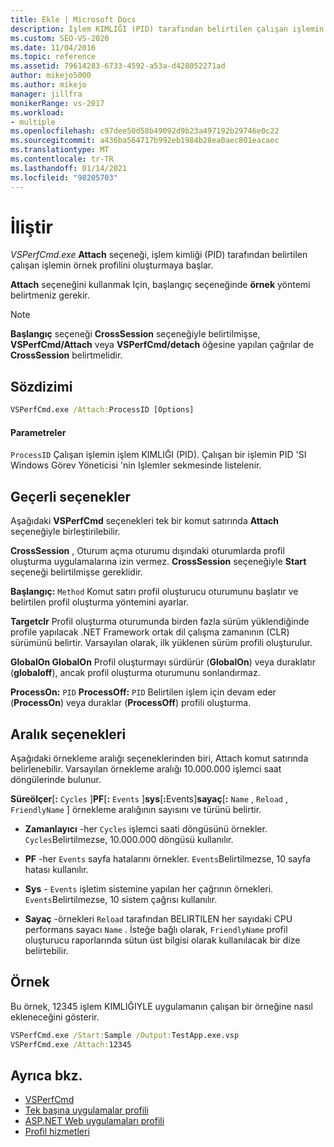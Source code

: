```yaml
---
title: Ekle | Microsoft Docs
description: Işlem KIMLIĞI (PID) tarafından belirtilen çalışan işlemin profilini oluşturmaya başlamak için VSPerfCmd.exe Iliştirme seçeneğini kullanın.
ms.custom: SEO-VS-2020
ms.date: 11/04/2016
ms.topic: reference
ms.assetid: 79614283-6733-4592-a53a-d428052271ad
author: mikejo5000
ms.author: mikejo
manager: jillfra
monikerRange: vs-2017
ms.workload:
- multiple
ms.openlocfilehash: c97dee50d58b49092d9b23a497192b29746e0c22
ms.sourcegitcommit: a436ba564717b992eb1984b28ea0aec801eacaec
ms.translationtype: MT
ms.contentlocale: tr-TR
ms.lasthandoff: 01/14/2021
ms.locfileid: "98205703"
---
```

# <a name="attach"></a>İliştir
*VSPerfCmd.exe* **Attach** seçeneği, işlem kimliği (PID) tarafından belirtilen çalışan işlemin örnek profilini oluşturmaya başlar.

 **Attach** seçeneğini kullanmak Için, başlangıç seçeneğinde **örnek** yöntemi belirtmeniz gerekir.

> [!NOTE]
> **Başlangıç** seçeneği **CrossSession** seçeneğiyle belirtilmişse, **VSPerfCmd/Attach** veya **VSPerfCmd/detach** öğesine yapılan çağrılar de **CrossSession** belirtmelidir.

## <a name="syntax"></a>Sözdizimi

```cmd
VSPerfCmd.exe /Attach:ProcessID [Options]
```

#### <a name="parameters"></a>Parametreler
 `ProcessID` Çalışan işlemin işlem KIMLIĞI (PID). Çalışan bir işlemin PID 'SI Windows Görev Yöneticisi 'nin Işlemler sekmesinde listelenir.

## <a name="valid-options"></a>Geçerli seçenekler
 Aşağıdaki **VSPerfCmd** seçenekleri tek bir komut satırında **Attach** seçeneğiyle birleştirilebilir.

 **CrossSession** , Oturum açma oturumu dışındaki oturumlarda profil oluşturma uygulamalarına izin vermez. **CrossSession** seçeneğiyle **Start** seçeneği belirtilmişse gereklidir.

 **Başlangıç:** `Method` Komut satırı profil oluşturucu oturumunu başlatır ve belirtilen profil oluşturma yöntemini ayarlar.

 **Targetclr** Profil oluşturma oturumunda birden fazla sürüm yüklendiğinde profile yapılacak .NET Framework ortak dil çalışma zamanının (CLR) sürümünü belirtir. Varsayılan olarak, ilk yüklenen sürüm profili oluşturulur.

 **GlobalOn GlobalOn** Profil oluşturmayı sürdürür (**GlobalOn**) veya duraklatır (**globaloff**), ancak profil oluşturma oturumunu sonlandırmaz.

 **ProcessOn:** `PID` **ProcessOff:** `PID` Belirtilen işlem için devam eder (**ProcessOn**) veya duraklar (**ProcessOff**) profili oluşturma.

## <a name="interval-options"></a>Aralık seçenekleri
 Aşağıdaki örnekleme aralığı seçeneklerinden biri, Attach komut satırında belirlenebilir. Varsayılan örnekleme aralığı 10.000.000 işlemci saat döngülerinde bulunur.

 **Süreölçer**[**:** `Cycles` ]**PF**[**:** `Events` ]**sys**[<strong>:</strong>Events]**sayaç**[**:** `Name` , `Reload` , `FriendlyName` ] örnekleme aralığının sayısını ve türünü belirtir.

- **Zamanlayıcı** -her `Cycles` işlemci saati döngüsünü örnekler. `Cycles`Belirtilmezse, 10.000.000 döngüsü kullanılır.

- **PF** -her `Events` sayfa hatalarını örnekler. `Events`Belirtilmezse, 10 sayfa hatası kullanılır.

- **Sys** - `Events` işletim sistemine yapılan her çağrının örnekleri. `Events`Belirtilmezse, 10 sistem çağrısı kullanılır.

- **Sayaç** -örnekleri `Reload` tarafından BELIRTILEN her sayıdaki CPU performans sayacı `Name` . İsteğe bağlı olarak, `FriendlyName` profil oluşturucu raporlarında sütun üst bilgisi olarak kullanılacak bir dize belirtebilir.

## <a name="example"></a>Örnek
 Bu örnek, 12345 işlem KIMLIĞIYLE uygulamanın çalışan bir örneğine nasıl ekleneceğini gösterir.

```cmd
VSPerfCmd.exe /Start:Sample /Output:TestApp.exe.vsp
VSPerfCmd.exe /Attach:12345
```

## <a name="see-also"></a>Ayrıca bkz.
- [VSPerfCmd](../profiling/vsperfcmd.md)
- [Tek başına uygulamalar profili](../profiling/command-line-profiling-of-stand-alone-applications.md)
- [ASP.NET Web uygulamaları profili](../profiling/command-line-profiling-of-aspnet-web-applications.md)
- [Profil hizmetleri](../profiling/command-line-profiling-of-services.md)
